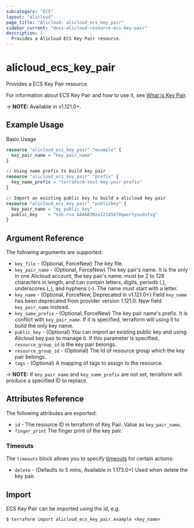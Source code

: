 ```yaml
---
subcategory: "ECS"
layout: "alicloud"
page_title: "Alicloud: alicloud_ecs_key_pair"
sidebar_current: "docs-alicloud-resource-ecs-key-pair"
description: |-
  Provides a Alicloud ECS Key Pair resource.
---
```


# alicloud\_ecs\_key\_pair

Provides a ECS Key Pair resource.

For information about ECS Key Pair and how to use it, see [What is Key Pair](https://www.alibabacloud.com/help/en/doc-detail/51771.htm).

-> **NOTE:** Available in v1.121.0+.

## Example Usage

Basic Usage

```terraform
resource "alicloud_ecs_key_pair" "example" {
  key_pair_name = "key_pair_name"
}

// Using name prefix to build key pair
resource "alicloud_ecs_key_pair" "prefix" {
  key_name_prefix = "terraform-test-key-pair-prefix"
}

// Import an existing public key to build a alicloud key pair
resource "alicloud_ecs_key_pair" "publickey" {
  key_pair_name = "my_public_key"
  public_key    = "ssh-rsa AAAAB3Nza12345678qwertyuudsfsg"
}

```

## Argument Reference

The following arguments are supported:

* `key_file` - (Optional, ForceNew) The key file.
* `key_pair_name` - (Optional, ForceNew) The key pair's name. It is the only in one Alicloud account, the key pair's name. must be 2 to 128 characters in length, and can contain letters, digits, periods (.), underscores (_), and hyphens (-). The name must start with a letter.
* `key_name` - (Optional, ForceNew, Deprecated in v1.121.0+) Field `key_name` has been deprecated from provider version 1.121.0. New field `key_pair_name` instead.
* `key_name_prefix` - (Optional, ForceNew) The key pair name's prefix. It is conflict with `key_pair_name`. If it is specified, terraform will using it to build the only key name.
* `public_key` - (Optional) You can import an existing public key and using Alicloud key pair to manage it. If this parameter is specified, `resource_group_id` is the key pair belongs.
* `resource_group_id` - (Optional) The Id of resource group which the key pair belongs.
* `tags` - (Optional) A mapping of tags to assign to the resource.

-> **NOTE:** If `key_pair_name` and `key_name_prefix` are not set, terraform will produce a specified ID to replace.

## Attributes Reference

The following attributes are exported:

* `id` - The resource ID in terraform of Key Pair. Value as `key_pair_name`.
* `finger_print` The finger print of the key pair.

### Timeouts

The `timeouts` block allows you to specify [timeouts](https://www.terraform.io/docs/configuration-0-11/resources.html#timeouts) for certain actions:

* `delete` - (Defaults to 5 mins, Available in 1.173.0+) Used when delete the key pair.

## Import

ECS Key Pair can be imported using the id, e.g.

```
$ terraform import alicloud_ecs_key_pair.example <key_name>
```
